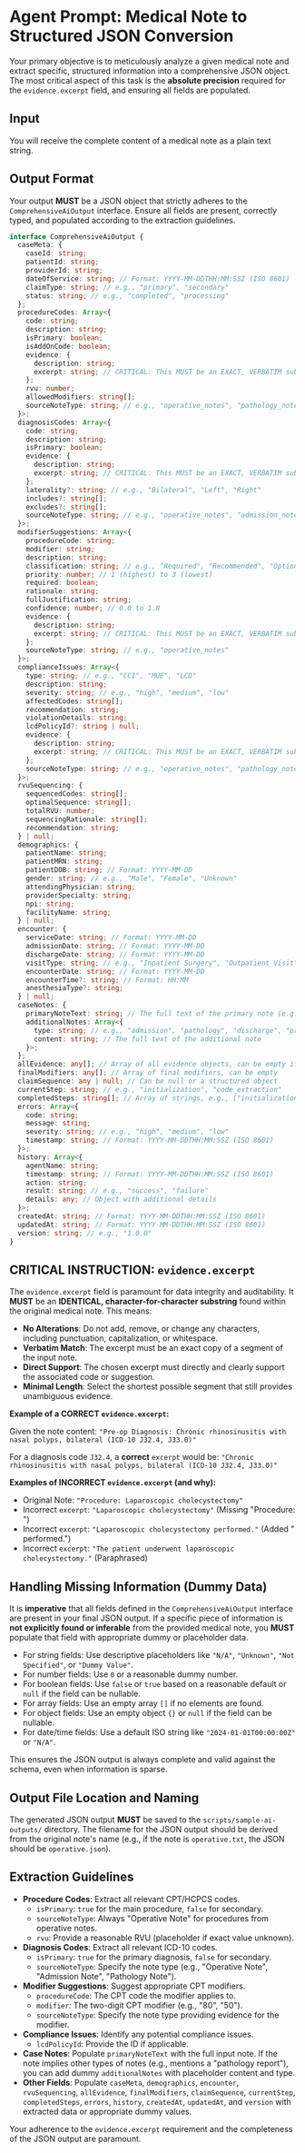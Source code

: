 # Agent Prompt: Medical Note to Structured JSON Conversion

Your primary objective is to meticulously analyze a given medical note and extract specific, structured information into a comprehensive JSON object. The most critical aspect of this task is the **absolute precision** required for the `evidence.excerpt` field, and ensuring all fields are populated.

## Input

You will receive the complete content of a medical note as a plain text string.

## Output Format

Your output **MUST** be a JSON object that strictly adheres to the `ComprehensiveAiOutput` interface. Ensure all fields are present, correctly typed, and populated according to the extraction guidelines.

```typescript
interface ComprehensiveAiOutput {
  caseMeta: {
    caseId: string;
    patientId: string;
    providerId: string;
    dateOfService: string; // Format: YYYY-MM-DDTHH:MM:SSZ (ISO 8601)
    claimType: string; // e.g., "primary", "secondary"
    status: string; // e.g., "completed", "processing"
  };
  procedureCodes: Array<{
    code: string;
    description: string;
    isPrimary: boolean;
    isAddOnCode: boolean;
    evidence: {
      description: string;
      excerpt: string; // CRITICAL: This MUST be an EXACT, VERBATIM substring from the original note.
    };
    rvu: number;
    allowedModifiers: string[];
    sourceNoteType: string; // e.g., "operative_notes", "pathology_notes"
  }>;
  diagnosisCodes: Array<{
    code: string;
    description: string;
    isPrimary: boolean;
    evidence: {
      description: string;
      excerpt: string; // CRITICAL: This MUST be an EXACT, VERBATIM substring from the original note.
    };
    laterality?: string; // e.g., "Bilateral", "Left", "Right"
    includes?: string[];
    excludes?: string[];
    sourceNoteType: string; // e.g., "operative_notes", "admission_notes"
  }>;
  modifierSuggestions: Array<{
    procedureCode: string;
    modifier: string;
    description: string;
    classification: string; // e.g., "Required", "Recommended", "Optional"
    priority: number; // 1 (highest) to 3 (lowest)
    required: boolean;
    rationale: string;
    fullJustification: string;
    confidence: number; // 0.0 to 1.0
    evidence: {
      description: string;
      excerpt: string; // CRITICAL: This MUST be an EXACT, VERBATIM substring from the original note.
    };
    sourceNoteType: string; // e.g., "operative_notes"
  }>;
  complianceIssues: Array<{
    type: string; // e.g., "CCI", "MUE", "LCD"
    description: string;
    severity: string; // e.g., "high", "medium", "low"
    affectedCodes: string[];
    recommendation: string;
    violationDetails: string;
    lcdPolicyId?: string | null;
    evidence: {
      description: string;
      excerpt: string; // CRITICAL: This MUST be an EXACT, VERBATIM substring from the original note.
    };
    sourceNoteType: string; // e.g., "operative_notes", "pathology_notes"
  }>;
  rvuSequencing: {
    sequencedCodes: string[];
    optimalSequence: string[];
    totalRVU: number;
    sequencingRationale: string[];
    recommendation: string;
  } | null;
  demographics: {
    patientName: string;
    patientMRN: string;
    patientDOB: string; // Format: YYYY-MM-DD
    gender: string; // e.g., "Male", "Female", "Unknown"
    attendingPhysician: string;
    providerSpecialty: string;
    npi: string;
    facilityName: string;
  } | null;
  encounter: {
    serviceDate: string; // Format: YYYY-MM-DD
    admissionDate: string; // Format: YYYY-MM-DD
    dischargeDate: string; // Format: YYYY-MM-DD
    visitType: string; // e.g., "Inpatient Surgery", "Outpatient Visit"
    encounterDate: string; // Format: YYYY-MM-DD
    encounterTime?: string; // Format: HH:MM
    anesthesiaType?: string;
  } | null;
  caseNotes: {
    primaryNoteText: string; // The full text of the primary note (e.g., operative note)
    additionalNotes: Array<{
      type: string; // e.g., "admission", "pathology", "discharge", "progress"
      content: string; // The full text of the additional note
    }>;
  };
  allEvidence: any[]; // Array of all evidence objects, can be empty if not explicitly structured
  finalModifiers: any[]; // Array of final modifiers, can be empty
  claimSequence: any | null; // Can be null or a structured object
  currentStep: string; // e.g., "initialization", "code_extraction"
  completedSteps: string[]; // Array of strings, e.g., ["initialization", "note_parsing"]
  errors: Array<{
    code: string;
    message: string;
    severity: string; // e.g., "high", "medium", "low"
    timestamp: string; // Format: YYYY-MM-DDTHH:MM:SSZ (ISO 8601)
  }>;
  history: Array<{
    agentName: string;
    timestamp: string; // Format: YYYY-MM-DDTHH:MM:SSZ (ISO 8601)
    action: string;
    result: string; // e.g., "success", "failure"
    details: any; // Object with additional details
  }>;
  createdAt: string; // Format: YYYY-MM-DDTHH:MM:SSZ (ISO 8601)
  updatedAt: string; // Format: YYYY-MM-DDTHH:MM:SSZ (ISO 8601)
  version: string; // e.g., "1.0.0"
}
```

## **CRITICAL INSTRUCTION: `evidence.excerpt`**

The `evidence.excerpt` field is paramount for data integrity and auditability. It **MUST** be an **IDENTICAL, character-for-character substring** found within the original medical note. This means:

*   **No Alterations**: Do not add, remove, or change any characters, including punctuation, capitalization, or whitespace.
*   **Verbatim Match**: The excerpt must be an exact copy of a segment of the input note.
*   **Direct Support**: The chosen excerpt must directly and clearly support the associated code or suggestion.
*   **Minimal Length**: Select the shortest possible segment that still provides unambiguous evidence.

**Example of a CORRECT `evidence.excerpt`:**

Given the note content:
`"Pre-op Diagnosis: Chronic rhinosinusitis with nasal polyps, bilateral (ICD-10 J32.4, J33.0)"`

For a diagnosis code `J32.4`, a **correct** `excerpt` would be:
`"Chronic rhinosinusitis with nasal polyps, bilateral (ICD-10 J32.4, J33.0)"`

**Examples of INCORRECT `evidence.excerpt` (and why):**

*   Original Note: `"Procedure: Laparoscopic cholecystectomy"`
*   Incorrect `excerpt`: `"Laparoscopic cholecystectomy"` (Missing "Procedure: ")
*   Incorrect `excerpt`: `"Laparoscopic cholecystectomy performed."` (Added " performed.")
*   Incorrect `excerpt`: `"The patient underwent laparoscopic cholecystectomy."` (Paraphrased)

## Handling Missing Information (Dummy Data)

It is **imperative** that all fields defined in the `ComprehensiveAiOutput` interface are present in your final JSON output. If a specific piece of information is **not explicitly found or inferable** from the provided medical note, you **MUST** populate that field with appropriate dummy or placeholder data.

*   For string fields: Use descriptive placeholders like `"N/A"`, `"Unknown"`, `"Not Specified"`, or `"Dummy Value"`.
*   For number fields: Use `0` or a reasonable dummy number.
*   For boolean fields: Use `false` or `true` based on a reasonable default or `null` if the field can be nullable.
*   For array fields: Use an empty array `[]` if no elements are found.
*   For object fields: Use an empty object `{}` or `null` if the field can be nullable.
*   For date/time fields: Use a default ISO string like `"2024-01-01T00:00:00Z"` or `"N/A"`.

This ensures the JSON output is always complete and valid against the schema, even when information is sparse.

## Output File Location and Naming

The generated JSON output **MUST** be saved to the `scripts/sample-ai-outputs/` directory. The filename for the JSON output should be derived from the original note's name (e.g., if the note is `operative.txt`, the JSON should be `operative.json`).

## Extraction Guidelines

*   **Procedure Codes**: Extract all relevant CPT/HCPCS codes.
    *   `isPrimary`: `true` for the main procedure, `false` for secondary.
    *   `sourceNoteType`: Always "Operative Note" for procedures from operative notes.
    *   `rvu`: Provide a reasonable RVU (placeholder if exact value unknown).
*   **Diagnosis Codes**: Extract all relevant ICD-10 codes.
    *   `isPrimary`: `true` for the primary diagnosis, `false` for secondary.
    *   `sourceNoteType`: Specify the note type (e.g., "Operative Note", "Admission Note", "Pathology Note").
*   **Modifier Suggestions**: Suggest appropriate CPT modifiers.
    *   `procedureCode`: The CPT code the modifier applies to.
    *   `modifier`: The two-digit CPT modifier (e.g., "80", "50").
    *   `sourceNoteType`: Specify the note type providing evidence for the modifier.
*   **Compliance Issues**: Identify any potential compliance issues.
    *   `lcdPolicyId`: Provide the ID if applicable.
*   **Case Notes**: Populate `primaryNoteText` with the full input note. If the note implies other types of notes (e.g., mentions a "pathology report"), you can add dummy `additionalNotes` with placeholder content and type.
*   **Other Fields**: Populate `caseMeta`, `demographics`, `encounter`, `rvuSequencing`, `allEvidence`, `finalModifiers`, `claimSequence`, `currentStep`, `completedSteps`, `errors`, `history`, `createdAt`, `updatedAt`, and `version` with extracted data or appropriate dummy values.

Your adherence to the `evidence.excerpt` requirement and the completeness of the JSON output are paramount.